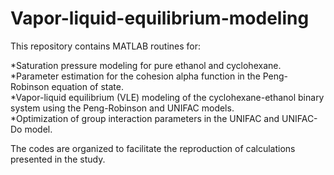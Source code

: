 # Vapor-liquid-equilibrium-modeling

This repository contains MATLAB routines for:

*Saturation pressure modeling for pure ethanol and cyclohexane.  
*Parameter estimation for the cohesion alpha function in the Peng-Robinson equation of state.  
*Vapor-liquid equilibrium (VLE) modeling of the cyclohexane-ethanol binary system using the Peng-Robinson and UNIFAC models.  
*Optimization of group interaction parameters in the UNIFAC and UNIFAC-Do model.  

The codes are organized to facilitate the reproduction of calculations presented in the study.
